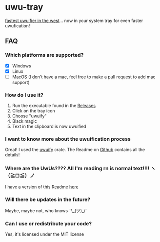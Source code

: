 # uwu-tray

[fastest uwuifier in the west](https://github.com/Daniel-Liu-c0deb0t/uwu)... now in your system tray for even faster uwufication!

## FAQ
### Which platforms are supported?
 - [x] Windows
 - [x] Linux
 - [ ] MacOS (I don't have a mac, feel free to make a pull request to add mac support)

### How do I use it?
 1. Run the executable found in the [Releases](https://github.com/Olaren15/uwu-tray/releases/latest)
 2. Click on the tray icon
 3. Choose "uwuify"
 4. Black magic
 5. Text in the clipboard is now uwuified

### I want to know more about the uwuification process
Great! I used the [uwuify](https://crates.io/crates/uwuify) crate. The Readme on [Github](https://github.com/Daniel-Liu-c0deb0t/uwu) contains all the details!

### Where are the UwUs???? All I'm reading rn is normal text!!!! ヽ（≧□≦）ノ
I have a version of this Readme [here](Weadme.md)

### Will there be updates in the future?
Maybe, maybe not, who knows ¯\\\_(ツ)_/¯

### Can I use or redistribute your code?
Yes, it's licensed under the MIT license
